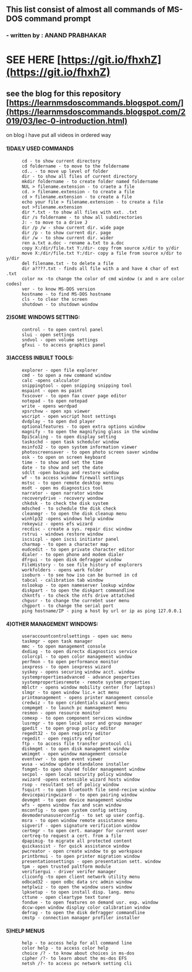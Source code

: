 ##    This list consist of almost all commands of MS-DOS command prompt 
###                          - written by : ANAND PRABHAKAR

# SEE HERE [https://git.io/fhxhZ](https://git.io/fhxhZ)
## see the blog for this repository [https://learnmsdoscommands.blogspot.com/](https://learnmsdoscommands.blogspot.com/2019/03/lec-0-introduction.html)

on blog i have put all videos in ordered way
#### 1)DAILY USED COMMANDS
          cd - to show current directory
          cd foldername - to move to the foldername
          cd.. - to move up level of folder
          dir - to show all files of current directory
          mkdir foldername - to create folder named foldername
          NUL > filename.extension - to craete a file
          cd. > filename.extension - to create a file
          cd > filename.extension - to create a file
          echo your file > filename.extension - to create a file
          out >filename.extension
          dir *.txt - to show all files with ext. .txt
          dir /s foldername - to show all subdirectories
          J: - to move to a drive J
          dir /p /w - show current dir. wide page
          dir /p - to show current dir. page
          dir /w - to show current dir. wider
          ren a.txt a.doc - rename a.txt to a.doc
          copy X:/dir/file.txt Y:/dir- copy from source x/dir to y/dir
          move X:/dir/file.txt Y:/dir- copy a file from source x/dir to y/dir
          del filename.txt - to delete a file 
          dir a????.txt - finds all file with a and have 4 char of ext .txt
          color nx -to change the color of cmd window (x and n are color codes)
          ver - to know MS-DOS version
          hostname - to find MS-DOS hostname
          cls - to clear the screen
          shutdown - to shutdown window
          
          
#### 2)SOME WINDOWS SETTING:          
          control - to open control panel
          slui - open settings
          sndvol - open volume settings
          gfxui - to access graphics panel
          
          
#### 3)ACCESS INBUILT TOOLS:
          explorer - open file explorer
          cmd - to open a new command window
          calc -opens calculator
          snippingtool - open snipping snipping tool
          mspaint - open ms paint
          fxscover - to open fax cover page editor
          notepad - to open notepad
          write - opens wordpad
          xpsrchvw - open xps viewer
          wscript - open wscript host settings
          dvdplay - to open dvd player
          optionalfeatures - to open extra options window
          magnify - to open the magnifying glass in the window
          DpiScaling - to open display setting
          taskschd - open task scheduler window
          msinfo32 - to open system information viewer
          photoscreensaver - to open photo screen saver window
          osk - to open on screen keyboard
          time - to show and set the time
          date - to show and set the date 
          sdclt -open backup and restore window
          wf - to access window firewall settings
          mstsc - to open remote desktop menu
          msdt - open ms diagnostics tool
          narrator - open narrator window
          recoverydrive - recovery wondow
          chkdsk - to check the disk system
          mdsched - to schedule the disk check
          cleanmgr - to open the disk cleanup menu
          winhlp32 -opens windows help window
          rekeywiz - opens efs wizard
          recdisc - create a sys. repair disc window
          rstrui - windows restore window
          iscsicpl - open iscsi initiator panel  
          charmap - to open a character map
          eudcedit - to open private character editor
          dialer - to open phone and modem dialer
          dfrgui - to open disk defragger window
          FileHistory - to see file history of explorers
          workfolders - opens work folder
          isoburn - to see how iso can be burned in cd
          tabcal - calibration tab window
          nslookup - to open nameserver lookup window
          diskpart - to open the diskpart commandline
          chkntfs - to check the ntfs drive attatched 
          chgusr - to change the currebnt user menu
          chgport - to change the serial port
          ping hostname/IP - ping a host by url or ip as ping 127.0.0.1
          
#### 4)OTHER MANAGEMENT WINDOWS:
          useraccountcontrolsettings - open uac menu
          taskmgr - open task manager
          mmc - to open management console
          dxdiag - to open directx diagnostics service
          colorcpl - to open color management window
          perfmon - to open performance monitor
          iexpress - to open iexpress wizard
          syskey - opens securing window acct. window
          systempropertiesadvanced - advance peoperties
          systempropertiesremote - remote system properties
          mblctr - opens window mobility center (for laptops)
          slmgr - to open window lic.+ act menu
          printmanagement - opens printer management console
          credwiz - to open cridentials wizard menu
          compmgmt - to launch pc mamnagement menu
          resmon - open resource monitor
          comexp - to open component services window
          lusrmgr - to open local user and group manager
          gpedit - to open group policy editor
          regedt32 - to open registry editor
          regedit - open registry editor
          ftp - to access file transfer protocol cli
          diskmgmt - to open disk management window
          wmimgmt - open window management console
          eventvwr - to open event viewer
          wusa - window update standalone installer
          fsmgmt- to open shared folder management window
          secpol - open local security policy window
          xwizard -opens extensible wizard hosts window
          rsop - resultant set of policy window
          fsquirt - to open bluetooth file send-recive window
          devicepairingwizard - to open pairing window
          devmgmt - to open device management window
          wfs - opens window fax and scan window
          msconfig - to open system config setting
          devmoderunasuserconfig - to set up user config.
          msra - to open window remote assistance menu
          sigverif - open signature verification window
          certmgr - to open cert. manager for current user
          certreq-to request a cert. from a file 
          dpapimig- to migrate all protected content
          quickassist - for quick assistance window
          pwcreator - open create window to go workspace
          printbrmui - to open printer migration window
          presentationsettings - open presentation sett. window
          tpm - open trusted paltform module
          verifiergui - driver verifer manager
          cliconfg -to open client network utility menu
          odbcad32 - open odbc data src admin window
          netplwiz - to open the window users window
          lpksetup - to open install disp. lang. menu
          cttune - open cleartype text tuner
          fondue - to open features on demand usr. exp. window
          dccw-open window display color calibration window
          defrag - to open the disk defragger commandline
          cmstp - connection manager profiler installer


#### 5)HELP MENUS
          help - to access help for all command line
          color help - to access color help
          choice /? - to know about choices in ms-dos
          cipher /?- to learn about the ms-dos EFS
          netsh /?- to access pc network setting cli
